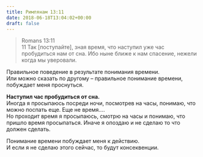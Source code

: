 ```yaml
---
title: Римлянам 13:11
date: 2018-06-18T13:04:02+00:00
draft: false
---
```

> Romans 13:11  
> 11 Так [поступайте], зная время, что наступил уже час пробудиться нам от сна. Ибо ныне ближе к нам спасение, нежели когда мы уверовали.

Правильное поведение в результате понимания времени.  
Или можно сказать по другому &#8211; правильное понимание времени, побуждает меня проснуться. 

**Наступил час пробудиться от сна.**  
Иногда я просыпаюсь посреди ночи, посмотрев на часы, понимаю, что можно поспать еще. Еще не время….  
Но проходит время я просыпаюсь, смотрю на часы и понимаю, что пришло время просыпаться. Иначе я опоздаю и не сделаю то что должен сделать. 

Понимание времени побуждает меня к действию.  
И если я не сделаю этого сейчас, то будут консеквенции.